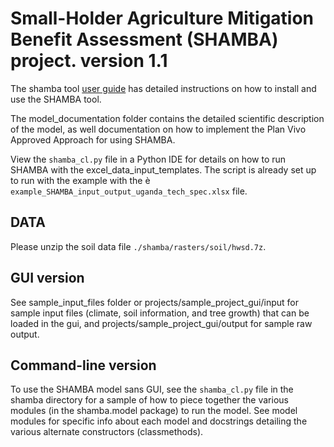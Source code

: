 # Small-Holder Agriculture Mitigation Benefit Assessment (SHAMBA) project. version 1.1

The shamba tool [user guide](docs/user-guide.md) has detailed instructions on how to install and use the SHAMBA tool.

The model_documentation folder contains the detailed scientific description of the model, as well documentation on how to implement the Plan Vivo Approved Approach for using SHAMBA.

View the `shamba_cl.py` file in a Python IDE for details on how to run SHAMBA with the excel_data_input_templates. The script is already set up to run with the example with the è `example_SHAMBA_input_output_uganda_tech_spec.xlsx` file.

## DATA

Please unzip the soil data file `./shamba/rasters/soil/hwsd.7z`.

## GUI version

See sample_input_files folder or projects/sample_project_gui/input for sample input files (climate, soil information, and tree growth) that can be loaded in the gui, and projects/sample_project_gui/output for sample raw output.

## Command-line version

To use the SHAMBA model sans GUI, see the `shamba_cl.py` file in the shamba directory for a sample of how to piece together the various modules (in the shamba.model package) to run the model. See model modules for specific info about each model and docstrings detailing the various alternate constructors (classmethods).
